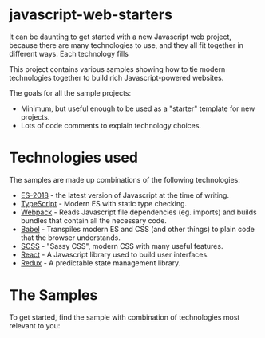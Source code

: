 # javascript-web-starters

It can be daunting to get started with a new Javascript web project, because there are many technologies to use, and they all fit together in different ways. Each technology fills

This project contains various samples showing how to tie modern technologies together to build rich Javascript-powered websites.

The goals for all the sample projects:

- Minimum, but useful enough to be used as a "starter" template for new projects.
- Lots of code comments to explain technology choices.

# Technologies used

The samples are made up combinations of the following technologies:

- [ES-2018](https://en.wikipedia.org/wiki/ECMAScript) - the latest version of Javascript at the time of writing.
- [TypeScript](https://www.typescriptlang.org/) - Modern ES with static type checking.
- [Webpack](https://webpack.js.org/) - Reads Javascript file dependencies (eg. imports) and builds bundles that contain all the necessary code.
- [Babel](https://babeljs.io/) - Transpiles modern ES and CSS (and other things) to plain code that the browser understands.
- [SCSS](https://sass-lang.com/) - "Sassy CSS", modern CSS with many useful features.
- [React](https://reactjs.org/) - A Javascript library used to build user interfaces.
- [Redux](https://redux.js.org/) - A predictable state management library.

# The Samples

To get started, find the sample with combination of technologies most relevant to you:

## 
